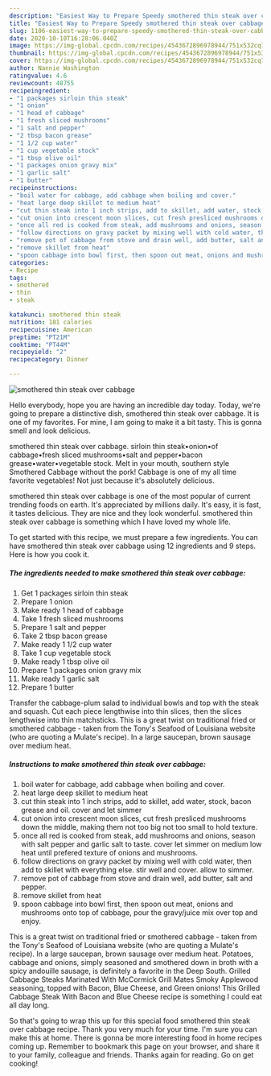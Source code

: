 ```yaml
---
description: "Easiest Way to Prepare Speedy smothered thin steak over cabbage"
title: "Easiest Way to Prepare Speedy smothered thin steak over cabbage"
slug: 1106-easiest-way-to-prepare-speedy-smothered-thin-steak-over-cabbage
date: 2020-10-10T16:28:06.040Z
image: https://img-global.cpcdn.com/recipes/4543672896978944/751x532cq70/smothered-thin-steak-over-cabbage-recipe-main-photo.jpg
thumbnail: https://img-global.cpcdn.com/recipes/4543672896978944/751x532cq70/smothered-thin-steak-over-cabbage-recipe-main-photo.jpg
cover: https://img-global.cpcdn.com/recipes/4543672896978944/751x532cq70/smothered-thin-steak-over-cabbage-recipe-main-photo.jpg
author: Nannie Washington
ratingvalue: 4.6
reviewcount: 48755
recipeingredient:
- "1 packages sirloin thin steak"
- "1 onion"
- "1 head of cabbage"
- "1 fresh sliced mushrooms"
- "1 salt and pepper"
- "2 tbsp bacon grease"
- "1 1/2 cup water"
- "1 cup vegetable stock"
- "1 tbsp olive oil"
- "1 packages onion gravy mix"
- "1 garlic salt"
- "1 butter"
recipeinstructions:
- "boil water for cabbage, add cabbage when boiling and cover."
- "heat large deep skillet to medium heat"
- "cut thin steak into 1 inch strips, add to skillet, add water, stock, bacon grease and oil. cover and let simmer"
- "cut onion into crescent moon slices, cut fresh presliced mushrooms down the middle, making them not too big not too small to hold texture."
- "once all red is cooked from steak, add mushrooms and onions, season with salt pepper and garlic salt to taste. cover let simmer on medium low heat until prefered texture of onions and mushrooms."
- "follow directions on gravy packet by mixing well with cold water, then add to skillet with everything else. stir well and cover. allow to simmer."
- "remove pot of cabbage from stove and drain well, add butter, salt and pepper."
- "remove skillet from heat"
- "spoon cabbage into bowl first, then spoon out meat, onions and mushrooms onto top of cabbage, pour the gravy/juice mix over top and enjoy."
categories:
- Recipe
tags:
- smothered
- thin
- steak

katakunci: smothered thin steak 
nutrition: 181 calories
recipecuisine: American
preptime: "PT21M"
cooktime: "PT44M"
recipeyield: "2"
recipecategory: Dinner

---
```



![smothered thin steak over cabbage](https://img-global.cpcdn.com/recipes/4543672896978944/751x532cq70/smothered-thin-steak-over-cabbage-recipe-main-photo.jpg)

Hello everybody, hope you are having an incredible day today. Today, we're going to prepare a distinctive dish, smothered thin steak over cabbage. It is one of my favorites. For mine, I am going to make it a bit tasty. This is gonna smell and look delicious.

smothered thin steak over cabbage. sirloin thin steak•onion•of cabbage•fresh sliced mushrooms•salt and pepper•bacon grease•water•vegetable stock. Melt in your mouth, southern style Smothered Cabbage without the pork! Cabbage is one of my all time favorite vegetables! Not just because it&#39;s absolutely delicious.

smothered thin steak over cabbage is one of the most popular of current trending foods on earth. It's appreciated by millions daily. It's easy, it is fast, it tastes delicious. They are nice and they look wonderful. smothered thin steak over cabbage is something which I have loved my whole life.


To get started with this recipe, we must prepare a few ingredients. You can have smothered thin steak over cabbage using 12 ingredients and 9 steps. Here is how you cook it.

<!--inarticleads1-->

##### The ingredients needed to make smothered thin steak over cabbage:

1. Get 1 packages sirloin thin steak
1. Prepare 1 onion
1. Make ready 1 head of cabbage
1. Take 1 fresh sliced mushrooms
1. Prepare 1 salt and pepper
1. Take 2 tbsp bacon grease
1. Make ready 1 1/2 cup water
1. Take 1 cup vegetable stock
1. Make ready 1 tbsp olive oil
1. Prepare 1 packages onion gravy mix
1. Make ready 1 garlic salt
1. Prepare 1 butter


Transfer the cabbage-plum salad to individual bowls and top with the steak and squash. Cut each piece lengthwise into thin slices, then the slices lengthwise into thin matchsticks. This is a great twist on traditional fried or smothered cabbage - taken from the Tony&#39;s Seafood of Louisiana website (who are quoting a Mulate&#39;s recipe). In a large saucepan, brown sausage over medium heat. 

<!--inarticleads2-->

##### Instructions to make smothered thin steak over cabbage:

1. boil water for cabbage, add cabbage when boiling and cover.
1. heat large deep skillet to medium heat
1. cut thin steak into 1 inch strips, add to skillet, add water, stock, bacon grease and oil. cover and let simmer
1. cut onion into crescent moon slices, cut fresh presliced mushrooms down the middle, making them not too big not too small to hold texture.
1. once all red is cooked from steak, add mushrooms and onions, season with salt pepper and garlic salt to taste. cover let simmer on medium low heat until prefered texture of onions and mushrooms.
1. follow directions on gravy packet by mixing well with cold water, then add to skillet with everything else. stir well and cover. allow to simmer.
1. remove pot of cabbage from stove and drain well, add butter, salt and pepper.
1. remove skillet from heat
1. spoon cabbage into bowl first, then spoon out meat, onions and mushrooms onto top of cabbage, pour the gravy/juice mix over top and enjoy.


This is a great twist on traditional fried or smothered cabbage - taken from the Tony&#39;s Seafood of Louisiana website (who are quoting a Mulate&#39;s recipe). In a large saucepan, brown sausage over medium heat. Potatoes, cabbage and onions, simply seasoned and smothered down in broth with a spicy andouille sausage, is definitely a favorite in the Deep South. Grilled Cabbage Steaks Marinated With McCormick Grill Mates Smoky Applewood seasoning, topped with Bacon, Blue Cheese, and Green onions! This Grilled Cabbage Steak With Bacon and Blue Cheese recipe is something I could eat all day long. 

So that's going to wrap this up for this special food smothered thin steak over cabbage recipe. Thank you very much for your time. I'm sure you can make this at home. There is gonna be more interesting food in home recipes coming up. Remember to bookmark this page on your browser, and share it to your family, colleague and friends. Thanks again for reading. Go on get cooking!
